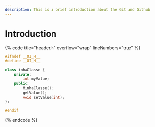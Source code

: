 ```yaml
---
description: This is a brief introduction about the Git and Github
---
```


# Introduction

{% code title="header.h" overflow="wrap" lineNumbers="true" %}
```cpp
#ifndef __OI_H__
#define __OI_H__

class inhaClasse {
    private:
        int myValue;
    public:
        MinhaClasse();
        getValue();
        void setValue(int);
};

#endif
```
{% endcode %}


